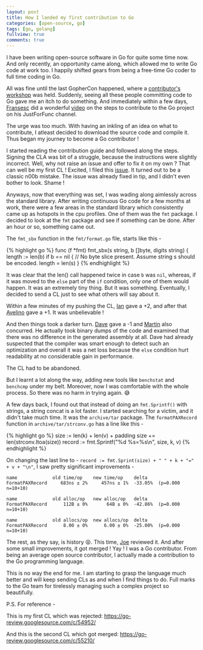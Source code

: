 ```yaml
---
layout: post
title: How I landed my first contribution to Go
categories: [open-source, go]
tags: [go, golang]
fullview: true
comments: true
---
```


I have been writing open-source software in Go for quite some time now. And only recently, an opportunity came along, which allowed me to write Go code at work too. I happily shifted gears from being a free-time Go coder to full time coding in Go.

All was fine until the last GopherCon happened, where a [contributor's workshop](https://blog.golang.org/contributor-workshop) was held. Suddenly, seeing all these people committing code to Go gave me an itch to do something. And immediately within a few days, [Fransesc](https://github.com/campoy) did a wonderful [video](https://www.youtube.com/watch?v=DjZMKKfNVMc) on the steps to contribute to the Go project on his JustForFunc channel.

The urge was too much. With having an inkling of an idea on what to contribute, I atleast decided to download the source code and compile it. Thus began my journey to become a Go contributor !

I started reading the contribution guide and followed along the steps. Signing the CLA was bit of a struggle, because the instructions were slightly incorrect. Well, why not raise an issue and offer to fix it on my own ? That can well be my first CL ! Excited, I filed this [issue](https://github.com/golang/go/issues/21377). It turned out to be a classic n00b mistake. The issue was already fixed in tip, and I didn't even bother to look. Shame !

Anyways, now that everything was set, I was wading along aimlessly across the standard library. After writing continuous Go code for a few months at work, there were a few areas in the standard library which consistently came up as hotspots in the cpu profiles. One of them was the `fmt` package. I decided to look at the `fmt` package and see if something can be done. After an hour or so, something came out.

The `fmt_sbx` function in the `fmt/format.go` file, starts like this -

{% highlight go %}
func (f *fmt) fmt_sbx(s string, b []byte, digits string) {
	length := len(b)
	if b == nil {
		// No byte slice present. Assume string s should be encoded.
		length = len(s)
	}
{% endhighlight %}

It was clear that the len() call happened twice in case `b` was `nil`, whereas, if it was moved to the `else` part of the `if` condition, only one of them would happen. It was an extremely tiny thing. But it was something. Eventually, I decided to send a CL just to see what others will say about it.

Within a few minutes of my pushing the CL, [Ian](https://github.com/ianlancetaylor) gave a +2, and after that [Avelino](https://github.com/avelino) gave a +1. It was unbelievable !

And then things took a darker turn. [Dave](https://github.com/davecheney) gave a -1 and [Martin](https://github.com/martisch) also concurred. He actually took binary dumps of the code and examined that there was no difference in the generated assembly at all. Dave had already suspected that the compiler was smart enough to detect such an optimization and overall it was a net loss because the `else` condition hurt readability at no considerable gain in performance.

The CL had to be abandoned.

But I learnt a lot along the way, adding new tools like `benchstat` and `benchcmp` under my belt. Moreover, now I was comfortable with the whole process. So there was no harm in trying again. :sweat_smile:

A few days back, I found out that instead of doing an `fmt.Sprintf()` with strings, a string concat is a lot faster. I started searching for a victim, and it didn't take much time. It was the `archive/tar` package. The `formatPAXRecord` function in `archive/tar/strconv.go` has a line like this -

{% highlight go %}
size := len(k) + len(v) + padding
size += len(strconv.Itoa(size))
record := fmt.Sprintf("%d %s=%s\n", size, k, v)
{% endhighlight %}

On changing the last line to - `record := fmt.Sprint(size) + " " + k + "=" + v + "\n"`, I saw pretty significant improvements -

```
name             old time/op    new time/op    delta
FormatPAXRecord     683ns ± 2%     457ns ± 1%  -33.05%  (p=0.000 n=10+10)

name             old alloc/op   new alloc/op   delta
FormatPAXRecord      112B ± 0%       64B ± 0%  -42.86%  (p=0.000 n=10+10)

name             old allocs/op  new allocs/op  delta
FormatPAXRecord      8.00 ± 0%      6.00 ± 0%  -25.00%  (p=0.000 n=10+10)
```

The rest, as they say, is history :stuck_out_tongue_closed_eyes:. This time, [Joe](github.com/dsnet) reviewed it. And after some small improvements, it got merged ! Yay ! I was a Go contributor. From being an average open source contributor, I actually made a contribution to the Go programming language.

This is no way the end for me. I am starting to grasp the language much better and will keep sending CLs as and when I find things to do. Full marks to the Go team for tirelessly managing such a complex project so beautifully.

P.S. For reference -

This is my first CL which was rejected: https://go-review.googlesource.com/c/54952/

And this is the second CL which got merged: https://go-review.googlesource.com/c/55210/

